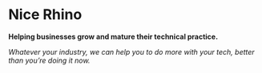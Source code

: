 # Nice Rhino

**Helping businesses grow and mature their technical practice.**

_Whatever your industry, we can help you to do more with your tech, better than you’re doing it now._
